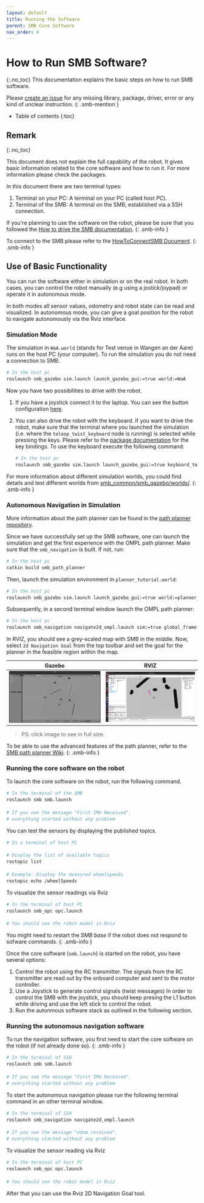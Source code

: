 ```yaml
---
layout: default
title: Running the Software
parent: SMB Core Software
nav_order: 4
---
```


# How to Run SMB Software?
{:.no_toc}
This documentation explains the basic steps on how to run SMB software.

Please [create an issue](https://github.com/ETHZ-RobotX/SuperMegaBot/issues/new) for any missing library, package, driver, error or any kind of unclear instruction.
{: .smb-mention }

* Table of contents
{:toc}

## Remark
{:.no_toc}

This document does not explain the full capability of the robot. It gives basic information related to the core software and how to run it. For more information please check the packages.

In this document there are two terminal types:

1. Terminal on your PC: A terminal on your PC (called _host PC_).
2. Terminal of the SMB: A terminal on the SMB, established via a SSH connection.

If you're planning to use the software on the robot, please be sure that you followed the [How to drive the SMB documentation](../robot-operation/HowToDriveTheSMB.md).
{: .smb-info }

To connect to the SMB please refer to the [HowToConnectSMB Document](../robot-operation/HowToConnectToSMB.md).
{: .smb-info }

## Use of Basic Functionality

You can run the software either in simulation or on the real robot. In both cases, you can control the robot manually (e.g using a jostick/joypad) or operate it in autonomous mode.

In both modes all sensor values, odometry and robot state can be read and visualized. In autonomous mode, you can give a goal position for the robot to navigate autonomously via the Rviz interface.

### Simulation Mode

The simulation in `WaA.world` (stands for Test venue in Wangen an der Aare) runs on the host PC (your computer). To run the simulation you do not need a connection to SMB.

```bash
# In the host pc
roslaunch smb_gazebo sim.launch launch_gazebo_gui:=true world:=WaA
```

Now you have two possibilities to drive with the robot.

1. If you have a joystick connect it to the laptop. You can see the button configuration [here](../NotionsAndDevices.md#joystick).
2. You can also drive the robot with the keyboard. If you want to drive the robot, make sure that the terminal where you launched the simulation (i.e. where the `teleop_twist_keyboard` node is running) is selected while pressing the keys. Please refer to the [package documentation](http://wiki.ros.org/teleop_twist_keyboard#Controls) for the key bindings. To use the keyboard execute the following command:

    ```bash
    # In the host pc
    roslaunch smb_gazebo sim.launch launch_gazebo_gui:=true keyboard_teleop:=true
    ```

For more information about different simulation worlds, you could find details and test different worlds from [smb_common/smb_gazebo/worlds/](https://github.com/ETHZ-RobotX/smb_common/tree/master/smb_gazebo/worlds).
{: .smb-info }

### Autonomous Navigation in Simulation

More information about the path planner can be found in the [path planner repository](https://github.com/ETHZ-RobotX/smb_path_planner).

Since we have successfully set up the SMB software, one can launch the simulation and get the first experience with the OMPL path planner.
Make sure that the `smb_navigation` is built. If not, run:

```bash
# In the host pc
catkin build smb_path_planner
```

Then, launch the simulation environment in `planner_tutorial.world`:

```bash
# In the host pc
roslaunch smb_gazebo sim.launch launch_gazebo_gui:=true world:=planner_tutorial
```

Subsequently, in a second terminal window launch the OMPL path planner:

```bash
# In the host pc
roslaunch smb_navigation navigate2d_ompl.launch sim:=true global_frame:=tracking_camera_odom
```

In RVIZ, you should see a grey-scaled map with SMB in the middle. Now, select `2d Navigation Goal` from the top toolbar and set the goal for the planner in the feasible region within the map.

| Gazebo | RVIZ |
| ------------------ | ------------------ |
| <a href="../images/gazebo_viz.png" target="_blank"><img src="../images/gazebo_viz.png" alt="gazebo_viz" style="zoom: 30%;" /></a> | <a href="../images/rviz_viz.png" target="_blank"><img src="../images/rviz_viz.png" alt="rviz_viz" style="zoom: 30%;" /></a> |

> PS: click image to see in full size.

To be able to use the advanced features of the path planner, refer to the [SMB path planner Wiki](https://github.com/ETHZ-RobotX/smb_path_planner/wiki).
{: .smb-info }

### Running the core software on the robot

To launch the core software on the robot, run the following command.

```bash
# In the terminal of the SMB
roslaunch smb smb.launch

# If you see the message "First IMU Received",
# everything started without any problem
```

You can test the sensors by displaying the published topics.

```bash
# In a terminal of host PC

# Display the list of available topics
rostopic list

# Example: Display the measured wheelspeeds
rostopic echo /wheelSpeeds
```

To visualize the sensor readings via Rviz

```bash
# In the terminal of host PC
roslaunch smb_opc opc.launch

# You should see the robot model in Rviz
```

You might need to restart the _SMB base_ if the robot does not respond to sofware commands.
{: .smb-info }

Once the core software (`smb.launch`) is started on the robot, you have several options:

1. Control the robot using the RC transmitter. The signals from the RC transmitter are read out by the onboard computer and sent to the motor controller.
2. Use a Joystick to generate control signals (twist messages) In order to control the SMB with the joystick, you should keep presing the L1 button while driving and use the left stick to control the robot.
3. Run the autonmous software stack as outlined in the following section.

### Running the autonomous navigation software

To run the navigation software, you first need to start the core software on the robot (if not already done so).
{: .smb-info }

```bash
# In the terminal of SSH
roslaunch smb smb.launch

# If you see the message "First IMU Received",
# everything started without any problem
```

To start the autonomous navigation please run the following terminal command in an other terminal window.

```bash
# In the terminal of SSH
roslaunch smb_navigation navigate2d_ompl.launch

# If you see the message "odom received",
# everything started without any problem
```

To visualize the sensor reading via Rviz

```bash
# In the terminal of host PC
roslaunch smb_opc opc.launch

# You should see the robot model in Rviz
```

After that you can use the Rviz 2D Navigation Goal tool.
